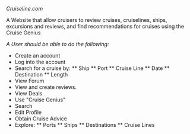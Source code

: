 *Cruiseline.com*

A Website that allow cruisers to review cruises, cruiselines, ships, excursions and reviews, and find recommendations for cruises using the Cruise Genius

*A User should be able to do the following:*
* Create an account
* Log into the account
* Search for a cruise by:
** Ship
** Port
** Cruise Line
** Date
** Destination
** Length
* View Forum
* View and create reviews.
* View Deals
* Use "Cruise Genius"
* Search
* Edit Profile
* Obtain Cruise Advice
* Explore:
** Ports
** Ships
** Destinations
** Cruise Lines

